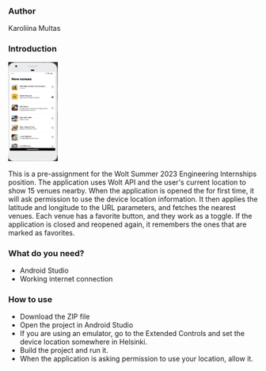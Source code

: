 <h3>Author</h3>
<p>Karoliina Multas</p>


<h3>Introduction</h3>
<img src="screenshot.png" alt="screenshot" width="100" height="200">
<p>
This is a pre-assignment for the Wolt Summer 2023 Engineering Internships position.
The application uses Wolt API and the user's current location to show 15 venues nearby.
When the application is opened the for first time, it will ask permission to use the device location information. It then applies
the latitude and longitude to the URL parameters, and fetches the nearest venues.
Each venue has a favorite button, and they work as a toggle. If the application is closed and reopened again,
it remembers the ones that are marked as favorites. </p>

<h3>What do you need?</h3>
<ul>
<li>Android Studio</li>
<li>Working internet connection</li>
</ul>

<h3>How to use</h3>
<ul>
<li>Download the ZIP file</li>
<li>Open the project in Android Studio</li>
<li>If you are using an emulator, go to the Extended Controls and set the device location
somewhere in Helsinki.</li>
<li>Build the project and run it.</li>
<li>When the application is asking permission to use your location, allow it.</li>
</ul>
